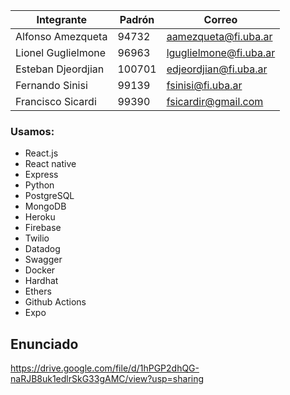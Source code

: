 | Integrante              | Padrón  | Correo                    | 
| ---                    |  ---    | ---                       | 
| Alfonso Amezqueta      |  94732 |   aamezqueta@fi.uba.ar  |   
| Lionel Guglielmone        | 96963 |   lguglielmone@fi.uba.ar   |   
| Esteban Djeordjian     | 100701 | edjeordjian@fi.uba.ar     | 
| Fernando Sinisi        | 99139  | fsinisi@fi.uba.ar       |
| Francisco Sicardi         | 99390 |    fsicardir@gmail.com     | 

### Usamos:
- React.js
- React native
- Express
- Python
- PostgreSQL
- MongoDB
- Heroku
- Firebase
- Twilio
- Datadog
- Swagger
- Docker
- Hardhat
- Ethers
- Github Actions
- Expo

## Enunciado
https://drive.google.com/file/d/1hPGP2dhQG-naRJB8uk1edlrSkG33gAMC/view?usp=sharing

